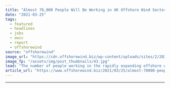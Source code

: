 ```yaml
---
title: "Almost 70,000 People Will Be Working in UK Offshore Wind Sector by 2026"
date: "2021-03-25"
tags: 
  - featured
  - headlines
  - jobs
  - owic
  - report
  - offshorewind
source: "offshorewind"
image_url: "https://cdn.offshorewind.biz/wp-content/uploads/sites/2/2020/12/03152002/3sun-Group.jpg"
image_fp: "/assets/img/post_thumbnails/43.jpg"
lead: "The number of people working in the rapidly expanding offshore wind industry in the"
article_url: "https://www.offshorewind.biz/2021/03/25/almost-70000-people-will-be-working-in-uk-offshore-wind-sector-by-2026/"
---
```


---
